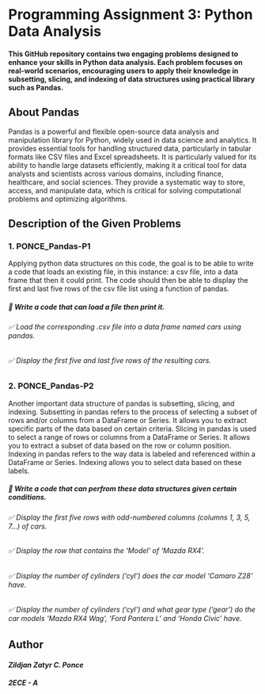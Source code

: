 # Programming Assignment 3: Python Data Analysis
#### This GitHub repository contains two engaging problems designed to enhance your skills in Python data analysis. Each problem focuses on real-world scenarios, encouraging users to apply their knowledge in subsetting, slicing, and indexing of data structures using practical library such as Pandas. 

## About Pandas
Pandas is a powerful and flexible open-source data analysis and manipulation library for Python, widely used in data science and analytics. It provides essential tools for handling structured data, particularly in tabular formats like CSV files and Excel spreadsheets. It is particularly valued for its ability to handle large datasets efficiently, making it a critical tool for data analysts and scientists across various domains, including finance, healthcare, and social sciences. They provide a systematic way to store, access, and manipulate data, which is critical for solving computational problems and optimizing algorithms.

## Description of the Given Problems
### 1. PONCE_Pandas-P1
Applying python data structures on this code, the goal is to be able to write a code that loads an existing file, in this instance: a csv file, into a data frame that then it could print. The code should then be able to display the first and last five rows of the csv file list using a function of pandas.

##### 🎯 **Write a code that can load a file then print it.**
###### ✅ *Load the corresponding .csv file into a data frame named cars using pandas.*
###### ✅ *Display the first five and last five rows of the resulting cars.*

### 2. PONCE_Pandas-P2
Another important data structure of pandas is subsetting, slicing, and indexing. Subsetting in pandas refers to the process of selecting a subset of rows and/or columns from a DataFrame or Series. It allows you to extract specific parts of the data based on certain criteria. Slicing in pandas is used to select a range of rows or columns from a DataFrame or Series. It allows you to extract a subset of data based on the row or column position. Indexing in pandas refers to the way data is labeled and referenced within a DataFrame or Series. Indexing allows you to select data based on these labels. 

##### 🎯 **Write a code that can perfrom these data structures given certain conditions.** 
###### ✅ *Display the first five rows with odd-numbered columns (columns 1, 3, 5, 7...) of cars.*
###### ✅ *Display the row that contains the ‘Model’ of ‘Mazda RX4’.*
###### ✅ *Display the number of cylinders (‘cyl’) does the car model ‘Camaro Z28’ have.*
###### ✅ *Display the number of cylinders (‘cyl’) and what gear type (‘gear’) do the car models ‘Mazda RX4 Wag’, ‘Ford Pantera L’ and ‘Honda Civic’ have.*

## Author
#### *Zildjan Zatyr C. Ponce* 
##### *2ECE - A*

